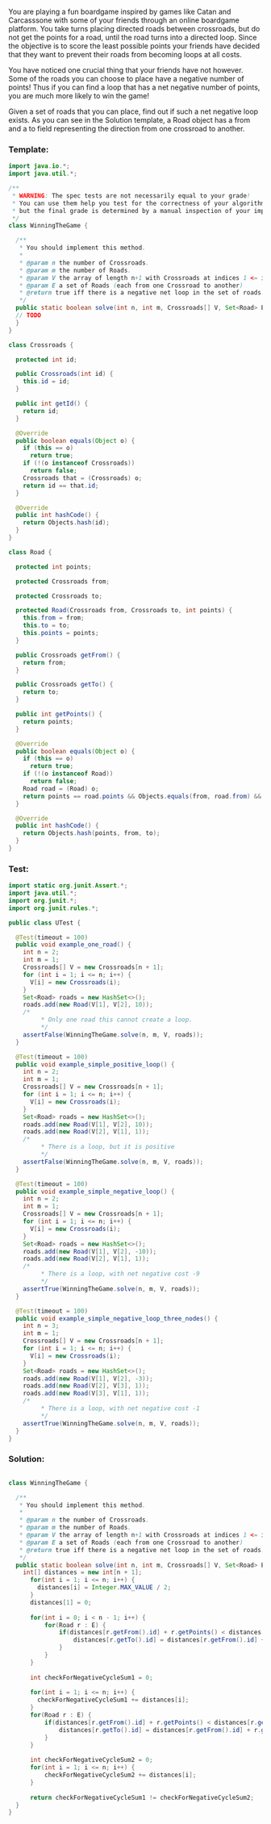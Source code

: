 You are playing a fun boardgame inspired by games like Catan and Carcasssone with some of your friends through an online boardgame platform.
You take turns placing directed roads between crossroads, but do not get the points for a road, until the road turns into a directed loop.
Since the objective is to score the least possible points your friends have decided that they want to prevent their roads from becoming loops at all costs.

You have noticed one crucial thing that your friends have not however.
Some of the roads you can choose to place have a negative number of points!
Thus if you can find a loop that has a net negative number of points, you are much more likely to win the game!

Given a set of roads that you can place, find out if such a net negative loop exists. As you can see in the Solution template, a Road object has a from and a to field representing the direction from one crossroad to another.

### Template:
```java
import java.io.*;
import java.util.*;

/**
 * WARNING: The spec tests are not necessarily equal to your grade!
 * You can use them help you test for the correctness of your algorithm,
 * but the final grade is determined by a manual inspection of your implementation.
 */
class WinningTheGame {

  /**
   * You should implement this method.
   *
   * @param n the number of Crossroads.
   * @param m the number of Roads.
   * @param V the array of length n+1 with Crossroads at indices 1 <= i <= n.
   * @param E a set of Roads (each from one Crossroad to another)
   * @return true iff there is a negative net loop in the set of roads.
   */
  public static boolean solve(int n, int m, Crossroads[] V, Set<Road> E) {
  // TODO
  }
}

class Crossroads {

  protected int id;

  public Crossroads(int id) {
    this.id = id;
  }

  public int getId() {
    return id;
  }

  @Override
  public boolean equals(Object o) {
    if (this == o)
      return true;
    if (!(o instanceof Crossroads))
      return false;
    Crossroads that = (Crossroads) o;
    return id == that.id;
  }

  @Override
  public int hashCode() {
    return Objects.hash(id);
  }
}

class Road {

  protected int points;

  protected Crossroads from;

  protected Crossroads to;

  protected Road(Crossroads from, Crossroads to, int points) {
    this.from = from;
    this.to = to;
    this.points = points;
  }

  public Crossroads getFrom() {
    return from;
  }

  public Crossroads getTo() {
    return to;
  }

  public int getPoints() {
    return points;
  }

  @Override
  public boolean equals(Object o) {
    if (this == o)
      return true;
    if (!(o instanceof Road))
      return false;
    Road road = (Road) o;
    return points == road.points && Objects.equals(from, road.from) && Objects.equals(to, road.to);
  }

  @Override
  public int hashCode() {
    return Objects.hash(points, from, to);
  }
}


```


### Test:
```java
import static org.junit.Assert.*;
import java.util.*;
import org.junit.*;
import org.junit.rules.*;

public class UTest {

  @Test(timeout = 100)
  public void example_one_road() {
    int n = 2;
    int m = 1;
    Crossroads[] V = new Crossroads[n + 1];
    for (int i = 1; i <= n; i++) {
      V[i] = new Crossroads(i);
    }
    Set<Road> roads = new HashSet<>();
    roads.add(new Road(V[1], V[2], 10));
    /*
         * Only one road this cannot create a loop.
         */
    assertFalse(WinningTheGame.solve(n, m, V, roads));
  }

  @Test(timeout = 100)
  public void example_simple_positive_loop() {
    int n = 2;
    int m = 1;
    Crossroads[] V = new Crossroads[n + 1];
    for (int i = 1; i <= n; i++) {
      V[i] = new Crossroads(i);
    }
    Set<Road> roads = new HashSet<>();
    roads.add(new Road(V[1], V[2], 10));
    roads.add(new Road(V[2], V[1], 1));
    /*
         * There is a loop, but it is positive
         */
    assertFalse(WinningTheGame.solve(n, m, V, roads));
  }

  @Test(timeout = 100)
  public void example_simple_negative_loop() {
    int n = 2;
    int m = 1;
    Crossroads[] V = new Crossroads[n + 1];
    for (int i = 1; i <= n; i++) {
      V[i] = new Crossroads(i);
    }
    Set<Road> roads = new HashSet<>();
    roads.add(new Road(V[1], V[2], -10));
    roads.add(new Road(V[2], V[1], 1));
    /*
         * There is a loop, with net negative cost -9
         */
    assertTrue(WinningTheGame.solve(n, m, V, roads));
  }

  @Test(timeout = 100)
  public void example_simple_negative_loop_three_nodes() {
    int n = 3;
    int m = 1;
    Crossroads[] V = new Crossroads[n + 1];
    for (int i = 1; i <= n; i++) {
      V[i] = new Crossroads(i);
    }
    Set<Road> roads = new HashSet<>();
    roads.add(new Road(V[1], V[2], -3));
    roads.add(new Road(V[2], V[3], 1));
    roads.add(new Road(V[3], V[1], 1));
    /*
         * There is a loop, with net negative cost -1
         */
    assertTrue(WinningTheGame.solve(n, m, V, roads));
  }
}

```


### Solution:
```java

class WinningTheGame {

  /**
   * You should implement this method.
   *
   * @param n the number of Crossroads.
   * @param m the number of Roads.
   * @param V the array of length n+1 with Crossroads at indices 1 <= i <= n.
   * @param E a set of Roads (each from one Crossroad to another)
   * @return true iff there is a negative net loop in the set of roads.
   */
  public static boolean solve(int n, int m, Crossroads[] V, Set<Road> E) {
    int[] distances = new int[n + 1];
	  for(int i = 1; i <= n; i++) {
	    distances[i] = Integer.MAX_VALUE / 2;
	  }
	  distances[1] = 0;
	  
	  for(int i = 0; i < n - 1; i++) {
		  for(Road r : E) {
			  if(distances[r.getFrom().id] + r.getPoints() < distances[r.getTo().id]) {
				  distances[r.getTo().id] = distances[r.getFrom().id] + r.getPoints();
			  }
		  }
	  }
	  
	  int checkForNegativeCycleSum1 = 0;
	  
	  for(int i = 1; i <= n; i++) {
	    checkForNegativeCycleSum1 += distances[i];
	  }
	  for(Road r : E) {
		  if(distances[r.getFrom().id] + r.getPoints() < distances[r.getTo().id]) {
			  distances[r.getTo().id] = distances[r.getFrom().id] + r.getPoints();
		  }
	  }
	  
	  int checkForNegativeCycleSum2 = 0;
	  for(int i = 1; i <= n; i++) {
		  checkForNegativeCycleSum2 += distances[i];
	  }
	  
	  return checkForNegativeCycleSum1 != checkForNegativeCycleSum2;
  }
}
```
